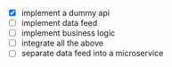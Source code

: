  - [x] implement a dummy api 
 - [ ] implement data feed
 - [ ] implement business logic
 - [ ] integrate all the above
 - [ ] separate data feed into a microservice